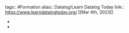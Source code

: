 tags:: #Formation
alias:: Datalog/Learn Datalog Today 
link:: https://www.learndatalogtoday.org/
[[Mar 4th, 2023]]

-
-